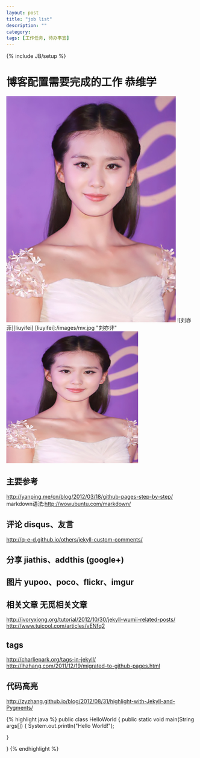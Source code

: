 ```yaml
---
layout: post
title: "job list"
description: ""
category: 
tags: [工作任务, 待办事宜]
---
```

{% include JB/setup %}

# 博客配置需要完成的工作 恭维学
![刘亦菲](/images/mv.jpg)
![刘亦菲][liuyifei]
[liuyifei]:/images/mv.jpg "刘亦非"
<img src="/images/mv.jpg" alt="刘亦菲" title="刘亦菲-我的女神" width="350" height="350" />
## 主要参考
http://yanping.me/cn/blog/2012/03/18/github-pages-step-by-step/
markdown语法:http://wowubuntu.com/markdown/

## 评论 disqus、友言
http://q-e-d.github.io/others/jekyll-custom-comments/
## 分享 jiathis、addthis (google+)
## 图片 yupoo、poco、flickr、imgur
## 相关文章 无觅相关文章 
http://ivoryxiong.org/tutorial/2012/10/30/jekyll-wumii-related-posts/
http://www.tuicool.com/articles/vENfq2
## tags
http://charliepark.org/tags-in-jekyll/
http://lhzhang.com/2011/12/19/migrated-to-github-pages.html
## 代码高亮
http://zyzhang.github.io/blog/2012/08/31/highlight-with-Jekyll-and-Pygments/

{% highlight java %}
public class HelloWorld {
    public static void main(String args[]) {
        System.out.println("Hello World!");

    }

}
{% endhighlight %}
